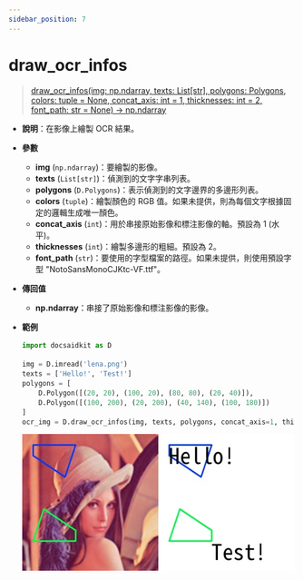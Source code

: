 ```yaml
---
sidebar_position: 7
---
```


# draw_ocr_infos

> [draw_ocr_infos(img: np.ndarray, texts: List[str], polygons: Polygons, colors: tuple = None, concat_axis: int = 1, thicknesses: int = 2, font_path: str = None) -> np.ndarray](https://github.com/DocsaidLab/DocsaidKit/blob/71170598902b6f8e89a969f1ce27ed4fd05b2ff2/docsaidkit/vision/visualization/draw.py#L308)

- **說明**：在影像上繪製 OCR 結果。

- **參數**
    - **img** (`np.ndarray`)：要繪製的影像。
    - **texts** (`List[str]`)：偵測到的文字字串列表。
    - **polygons** (`D.Polygons`)：表示偵測到的文字邊界的多邊形列表。
    - **colors** (`tuple`)：繪製顏色的 RGB 值。如果未提供，則為每個文字根據固定的邏輯生成唯一顏色。
    - **concat_axis** (`int`)：用於串接原始影像和標注影像的軸。預設為 1 (水平)。
    - **thicknesses** (`int`)：繪製多邊形的粗細。預設為 2。
    - **font_path** (`str`)：要使用的字型檔案的路徑。如果未提供，則使用預設字型 "NotoSansMonoCJKtc-VF.ttf"。

- **傳回值**
    - **np.ndarray**：串接了原始影像和標注影像的影像。

- **範例**

    ```python
    import docsaidkit as D

    img = D.imread('lena.png')
    texts = ['Hello!', 'Test!']
    polygons = [
        D.Polygon([(20, 20), (100, 20), (80, 80), (20, 40)]),
        D.Polygon([(100, 200), (20, 200), (40, 140), (100, 180)])
    ]
    ocr_img = D.draw_ocr_infos(img, texts, polygons, concat_axis=1, thicknesses=2)
    ```

    ![draw_ocr_infos](./resource/test_draw_ocr_infos.jpg)
